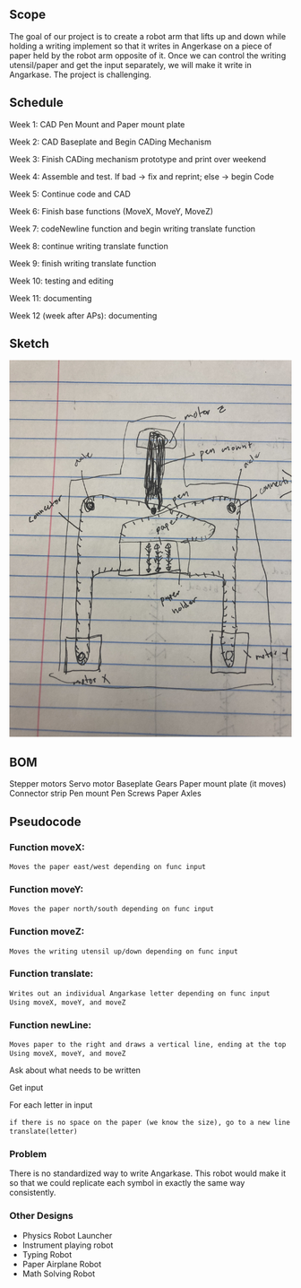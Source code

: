 ## Scope
The goal of our project is to create a robot arm that lifts up and down while holding a writing implement so that it writes in Angerkase on a piece of paper held by the robot arm opposite of it.
Once we can control the writing utensil/paper and get the input separately, we will make it write in Angarkase.
The project is challenging.


## Schedule
Week 1: CAD Pen Mount and Paper mount plate

Week 2: CAD Baseplate and Begin CADing Mechanism

Week 3: Finish CADing mechanism prototype and print over weekend

Week 4: Assemble and test. If bad → fix and reprint; else → begin Code

Week 5: Continue code and CAD

Week 6: Finish base functions (MoveX, MoveY, MoveZ)

Week 7: codeNewline function and begin writing translate function

Week 8: continue writing translate function

Week 9: finish writing translate function

Week 10: testing and editing

Week 11: documenting

Week 12 (week after APs): documenting

## Sketch

![sketch image](media/IMG_1518.jpg)



## BOM
Stepper motors
Servo motor
Baseplate
Gears
Paper mount plate (it moves)
Connector strip
Pen mount
Pen
Screws
Paper
Axles



## Pseudocode
### Function moveX:
	Moves the paper east/west depending on func input

### Function moveY:
	Moves the paper north/south depending on func input

### Function moveZ:
	Moves the writing utensil up/down depending on func input

### Function translate:
	Writes out an individual Angarkase letter depending on func input
	Using moveX, moveY, and moveZ

### Function newLine:
	Moves paper to the right and draws a vertical line, ending at the top
	Using moveX, moveY, and moveZ
	

Ask about what needs to be written

Get input

For each letter in input

	if there is no space on the paper (we know the size), go to a new line
	translate(letter)

### Problem
There is no standardized way to write Angarkase. This robot would make it so that we could replicate each symbol in exactly the same way consistently. 

### Other Designs
- Physics Robot Launcher
- Instrument playing robot
- Typing Robot
- Paper Airplane Robot
- Math Solving Robot

